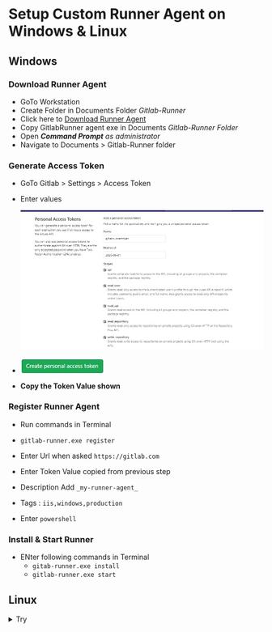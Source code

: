 # Setup Custom Runner Agent on Windows & Linux

## Windows

### Download Runner Agent
- GoTo Workstation
- Create Folder in Documents Folder _Gitlab-Runner_
- Click here to [Download Runner Agent](https://gitlab-runner-downloads.s3.amazonaws.com/latest/binaries/gitlab-runner-windows-amd64.exe)
- Copy GitlabRunner agent exe in Documents _Gitlab-Runner Folder_
- Open _**Command Prompt** as administrator_
- Navigate to Documents > Gitlab-Runner folder
  
### Generate Access Token

- GoTo Gitlab > Settings > Access Token
- Enter values
  
  ![Screenshot1](./images/L4-1.jpg)

- ![Screenshot1](./images/L4-2.jpg)
  
- **Copy the Token Value shown**
### Register Runner Agent

- Run commands in Terminal
    
- `gitlab-runner.exe register`
- Enter Url when asked `https://gitlab.com`
- Enter Token Value copied from previous step
- Description Add `_my-runner-agent_`
- Tags : `iis,windows,production`
- Enter `powershell`


### Install & Start Runner

- ENter following commands in Terminal
  - `gitab-runner.exe install`
  - `gitlab-runner.exe start`
    
  



## Linux
<details>
<summary>Try</summary>
</details>
